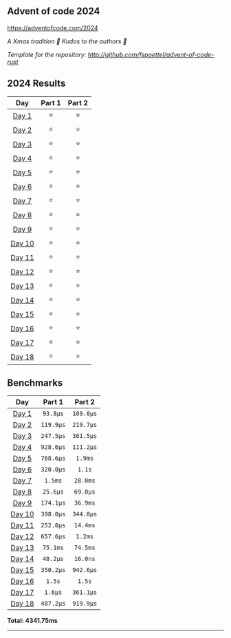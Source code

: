 ## Advent of code 2024

https://adventofcode.com/2024

_A Xmas tradition 🎅 Kudos to the authors 🎉_


_Template for the repository: http://github.com/fspoettel/advent-of-code-rust_


<!--- advent_readme_stars table --->
## 2024 Results

| Day | Part 1 | Part 2 |
| :---: | :---: | :---: |
| [Day 1](https://adventofcode.com/2024/day/1) | ⭐ | ⭐ |
| [Day 2](https://adventofcode.com/2024/day/2) | ⭐ | ⭐ |
| [Day 3](https://adventofcode.com/2024/day/3) | ⭐ | ⭐ |
| [Day 4](https://adventofcode.com/2024/day/4) | ⭐ | ⭐ |
| [Day 5](https://adventofcode.com/2024/day/5) | ⭐ | ⭐ |
| [Day 6](https://adventofcode.com/2024/day/6) | ⭐ | ⭐ |
| [Day 7](https://adventofcode.com/2024/day/7) | ⭐ | ⭐ |
| [Day 8](https://adventofcode.com/2024/day/8) | ⭐ | ⭐ |
| [Day 9](https://adventofcode.com/2024/day/9) | ⭐ | ⭐ |
| [Day 10](https://adventofcode.com/2024/day/10) | ⭐ | ⭐ |
| [Day 11](https://adventofcode.com/2024/day/11) | ⭐ | ⭐ |
| [Day 12](https://adventofcode.com/2024/day/12) | ⭐ | ⭐ |
| [Day 13](https://adventofcode.com/2024/day/13) | ⭐ | ⭐ |
| [Day 14](https://adventofcode.com/2024/day/14) | ⭐ | ⭐ |
| [Day 15](https://adventofcode.com/2024/day/15) | ⭐ | ⭐ |
| [Day 16](https://adventofcode.com/2024/day/16) | ⭐ | ⭐ |
| [Day 17](https://adventofcode.com/2024/day/17) | ⭐ | ⭐ |
| [Day 18](https://adventofcode.com/2024/day/18) | ⭐ | ⭐ |
<!--- advent_readme_stars table --->

<!--- benchmarking table --->
## Benchmarks

| Day | Part 1 | Part 2 |
| :---: | :---: | :---:  |
| [Day 1](./src/bin/01.rs) | `93.8µs` | `109.0µs` |
| [Day 2](./src/bin/02.rs) | `119.9µs` | `219.7µs` |
| [Day 3](./src/bin/03.rs) | `247.5µs` | `301.5µs` |
| [Day 4](./src/bin/04.rs) | `928.6µs` | `111.2µs` |
| [Day 5](./src/bin/05.rs) | `768.6µs` | `1.9ms` |
| [Day 6](./src/bin/06.rs) | `320.0µs` | `1.1s` |
| [Day 7](./src/bin/07.rs) | `1.5ms` | `28.0ms` |
| [Day 8](./src/bin/08.rs) | `25.6µs` | `69.0µs` |
| [Day 9](./src/bin/09.rs) | `174.1µs` | `36.9ms` |
| [Day 10](./src/bin/10.rs) | `398.0µs` | `344.0µs` |
| [Day 11](./src/bin/11.rs) | `252.0µs` | `14.4ms` |
| [Day 12](./src/bin/12.rs) | `657.6µs` | `1.2ms` |
| [Day 13](./src/bin/13.rs) | `75.1ms` | `74.5ms` |
| [Day 14](./src/bin/14.rs) | `48.2µs` | `16.0ns` |
| [Day 15](./src/bin/15.rs) | `350.2µs` | `942.6µs` |
| [Day 16](./src/bin/16.rs) | `1.5s` | `1.5s` |
| [Day 17](./src/bin/17.rs) | `1.6µs` | `361.1µs` |
| [Day 18](./src/bin/18.rs) | `487.2µs` | `919.9µs` |

**Total: 4341.75ms**
<!--- benchmarking table --->

---
